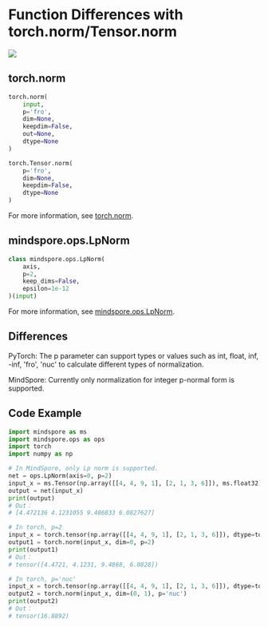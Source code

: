 # Function Differences with torch.norm/Tensor.norm

<a href="https://gitee.com/mindspore/docs/blob/r1.10/docs/mindspore/source_en/note/api_mapping/pytorch_diff/LpNorm.md" target="_blank"><img src="https://mindspore-website.obs.cn-north-4.myhuaweicloud.com/website-images/r1.10/resource/_static/logo_source_en.png"></a>

## torch.norm

```python
torch.norm(
    input,
    p='fro',
    dim=None,
    keepdim=False,
    out=None,
    dtype=None
)
```

```python
torch.Tensor.norm(
    p='fro',
    dim=None,
    keepdim=False,
    dtype=None
)
```

For more information, see [torch.norm](https://pytorch.org/docs/1.5.0/torch.html#torch.norm).

## mindspore.ops.LpNorm

```python
class mindspore.ops.LpNorm(
    axis,
    p=2,
    keep_dims=False,
    epsilon=1e-12
)(input)
```

For more information, see [mindspore.ops.LpNorm](https://mindspore.cn/docs/en/r1.10/api_python/ops/mindspore.ops.LpNorm.html#mindspore.ops.LpNorm).

## Differences

PyTorch: The p parameter can support types or values such as int, float, inf, -inf, 'fro', 'nuc' to calculate different types of normalization.

MindSpore: Currently only normalization for integer p-normal form is supported.

## Code Example

```python
import mindspore as ms
import mindspore.ops as ops
import torch
import numpy as np

# In MindSpore, only Lp norm is supported.
net = ops.LpNorm(axis=0, p=2)
input_x = ms.Tensor(np.array([[4, 4, 9, 1], [2, 1, 3, 6]]), ms.float32)
output = net(input_x)
print(output)
# Out：
# [4.472136 4.1231055 9.486833 6.0827627]

# In torch, p=2
input_x = torch.tensor(np.array([[4, 4, 9, 1], [2, 1, 3, 6]]), dtype=torch.float)
output1 = torch.norm(input_x, dim=0, p=2)
print(output1)
# Out：
# tensor([4.4721, 4.1231, 9.4868, 6.0828])

# In torch, p='nuc'
input_x = torch.tensor(np.array([[4, 4, 9, 1], [2, 1, 3, 6]]), dtype=torch.float)
output2 = torch.norm(input_x, dim=(0, 1), p='nuc')
print(output2)
# Out：
# tensor(16.8892)
```